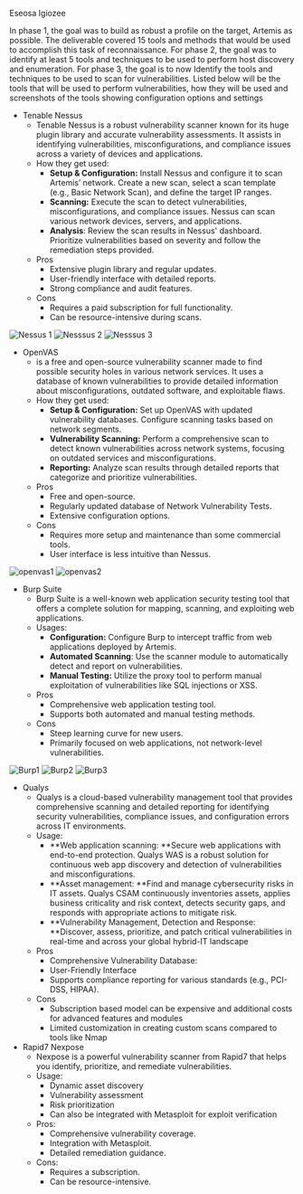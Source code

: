 Eseosa Igiozee

In phase 1, the goal was to build as robust a profile on the target, Artemis as possible. The deliverable covered 15 tools and methods that would be used to accomplish this task of reconnaissance. For phase 2, the goal was to identify at least 5 tools and techniques to be used to perform host discovery and enumeration. For phase 3, the goal is to now Identify the tools and techniques to be used to scan for vulnerabilities. Listed below will be the tools that will be used to perform vulnerabilities, how they will be used and screenshots of the tools showing configuration options and settings



* Tenable Nessus
    * Tenable Nessus is a robust vulnerability scanner known for its huge plugin library and accurate vulnerability assessments. It assists in identifying vulnerabilities, misconfigurations, and compliance issues across a variety of devices and applications.
    * How they get used:
        * **Setup & Configuration:** Install Nessus and configure it to scan Artemis’ network. Create a new scan, select a scan template (e.g., Basic Network Scan), and define the target IP ranges.
        * **Scanning:** Execute the scan to detect vulnerabilities, misconfigurations, and compliance issues. Nessus can scan various network devices, servers, and applications.
        * **Analysis**: Review the scan results in Nessus' dashboard. Prioritize vulnerabilities based on severity and follow the remediation steps provided.
    * Pros
        * Extensive plugin library and regular updates.
        * User-friendly interface with detailed reports.
        * Strong compliance and audit features.
    * Cons
        * Requires a paid subscription for full functionality.
        * Can be resource-intensive during scans.
  
![Nessus 1](https://github.com/user-attachments/assets/0c18a0d1-393e-4c90-9f50-c4663ac1819b)
![Nesssus 2](https://github.com/user-attachments/assets/8802a394-3f0b-4848-b952-63caccb52cb2)
![Nesssus 3](https://github.com/user-attachments/assets/7c752b69-0317-4029-9595-711b202d4359)


* OpenVAS
    * is a free and open-source vulnerability scanner made to find possible security holes in various network services. It uses a database of known vulnerabilities to provide detailed information about misconfigurations, outdated software, and exploitable flaws.
    * How they get used:
        * **Setup & Configuration:** Set up OpenVAS with updated vulnerability databases. Configure scanning tasks based on network segments.
        * **Vulnerability Scanning:** Perform a comprehensive scan to detect known vulnerabilities across network systems, focusing on outdated services and misconfigurations.
        * **Reporting:** Analyze scan results through detailed reports that categorize and prioritize vulnerabilities.
    * Pros
        * Free and open-source.
        * Regularly updated database of Network Vulnerability Tests.
        * Extensive configuration options.
    * Cons
        * Requires more setup and maintenance than some commercial tools.
        * User interface is less intuitive than Nessus.
      
![openvas1](https://github.com/user-attachments/assets/c6b07e7e-022c-41af-8d4f-2746d20c0e17)
![openvas2](https://github.com/user-attachments/assets/e8d2e2c7-38e2-4dc0-be8d-ccc70721b837)

* Burp Suite
    * Burp Suite is a well-known web application security testing tool that offers a complete solution for mapping, scanning, and exploiting web applications.
    * Usages:
        * **Configuration:** Configure Burp to intercept traffic from web applications deployed by Artemis.
        * **Automated Scanning**: Use the scanner module to automatically detect and report on vulnerabilities.
        * **Manual Testing:** Utilize the proxy tool to perform manual exploitation of vulnerabilities like SQL injections or XSS.
    * Pros
        * Comprehensive web application testing tool.
        * Supports both automated and manual testing methods.
    * Cons
        * Steep learning curve for new users.
        * Primarily focused on web applications, not network-level vulnerabilities.

![Burp1](https://github.com/user-attachments/assets/16ec834e-bd01-4cad-8d40-f2073cd58eec)
![Burp2](https://github.com/user-attachments/assets/5b7eb0d0-fc19-432f-8a24-d15b907dd0e3)
![Burp3](https://github.com/user-attachments/assets/28a5a2d1-cab6-4a37-9a22-252f6fc76b9f)
      
* Qualys
    * Qualys is a cloud-based vulnerability management tool that provides comprehensive scanning and detailed reporting for identifying security vulnerabilities, compliance issues, and configuration errors across IT environments.
    * Usage:
        * **Web application scanning: **Secure web applications with end-to-end protection. Qualys WAS is a robust solution for continuous web app discovery and detection of vulnerabilities and misconfigurations.
        * **Asset management: **Find and manage cybersecurity risks in IT assets. Qualys CSAM continuously inventories assets, applies business criticality and risk context, detects security gaps, and responds with appropriate actions to mitigate risk.
        * **Vulnerability Management, Detection and Response: **Discover, assess, prioritize, and patch critical vulnerabilities in real-time and across your global hybrid-IT landscape
    * Pros
        * Comprehensive Vulnerability Database:
        * User-Friendly Interface
        * Supports compliance reporting for various standards (e.g., PCI-DSS, HIPAA).
    * Cons
        * Subscription based model can be expensive and additional costs for advanced features and modules
        * Limited customization in creating custom scans compared to tools like Nmap
* Rapid7 Nexpose
    * Nexpose is a powerful vulnerability scanner from Rapid7 that helps you identify, prioritize, and remediate vulnerabilities.
    * Usage:
        * Dynamic asset discovery
        * Vulnerability assessment
        * Risk prioritization
        * Can also be integrated with Metasploit for exploit verification
    * Pros:
        * Comprehensive vulnerability coverage.
        * Integration with Metasploit.
        * Detailed remediation guidance.
    * Cons:
        * Requires a subscription.
        * Can be resource-intensive.
